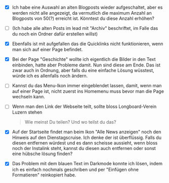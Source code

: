 
- [x] Ich habe eine Auswahl an alten Blogposts wieder aufgeschaltet, aber es werden nicht alle angezeigt, da vermutlich die maximum Anzahl an Blogposts von 50(?) erreicht ist. Könntest du diese Anzahl erhöhen?
- [ ] (Ich habe alle alten Posts im lead mit "Archiv" beschriftet, im Falle das du noch ein Ordner dafür erstellen willst)
- [x] Ebenfalls ist mit aufgefallen das die Quicklinks nicht funktionieren, wenn man sich auf einer Page befindet.
- [x] Bei der Page "Geschichte" wollte ich eigentlich die Bilder in den Text einbinden, hatte aber Probleme damit. Nun sind diese am Ende. Das ist zwar auch in Ordnung, aber falls du eine einfache Lösung wüsstest, würde ich es allenfalls noch ändern.

- [ ] Kannst du das Menu-Ikon immer eingeblendet lassen, damit, wenn man auf einer Page ist, nicht zuerst ins Homemenu muss bevor man die Page wechseln kann.
- [ ] Wenn man den Link der Webseite teilt, sollte bloss Longboard-Verein Luzern stehen
  > Wie meinst Du teilen? Und wo teilst du das?
- [x] Auf der Startseite findet man beim Ikon "Alle News anzeigen" noch den Hinweis auf den Dienstagscruise. Ich denke der ist überflüssig. Falls du diesen entfernen würdest und es dann scheisse aussieht, wenn bloss noch der Instalink steht, kannst du diesen auch entfernen oder sonst eine hübsche lösung finden?
- [x] Das Problem mit dem blauen Text im Darkmode konnte ich lösen, indem ich es einfach nochmals geschriben und per "Einfügen ohne Formatieren" reinkopiert habe.
